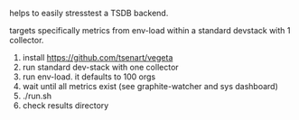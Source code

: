 helps to easily stresstest a TSDB backend.

targets specifically metrics from env-load within a standard devstack with 1 collector.

1. install https://github.com/tsenart/vegeta
2. run standard dev-stack with one collector
3. run env-load. it defaults to 100 orgs
4. wait until all metrics exist (see graphite-watcher and sys dashboard)
5. ./run.sh
6. check results directory

